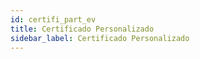 ```yaml
---
id: certifi_part_ev
title: Certificado Personalizado
sidebar_label: Certificado Personalizado
---
```

